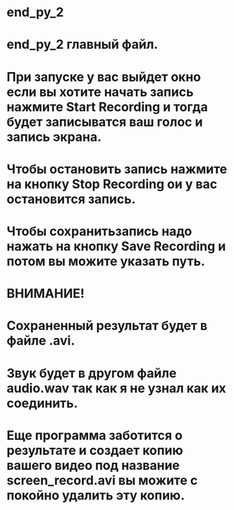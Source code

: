 # end_py_2
#
# end_py_2 главный файл.
# При запуске у вас выйдет окно если вы хотите начать запись нажмите Start Recording и тогда будет записыватся ваш голос и запись экрана. 
# Чтобы остановить запись нажмите на кнопку Stop Recording ои у вас остановится запись.
# Чтобы сохранитьзапись надо нажать на кнопку Save Recording и потом вы можите указать путь.
#
#
# ВНИМАНИЕ!
# Сохраненный результат будет в файле .avi.
# Звук будет в другом файле audio.wav так как я не  узнал как их соединить.
# Еще программа заботится о результате и создает копию вашего видео под название screen_record.avi вы можите с покойно удалить эту копию.
#
#
#
#
